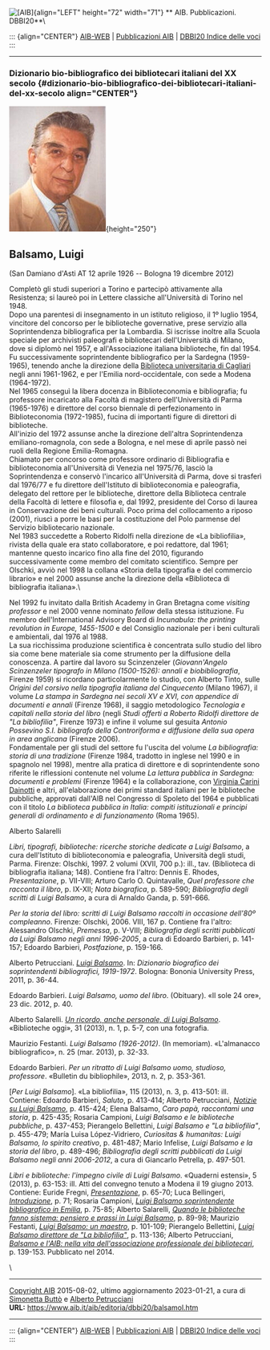![\[AIB\]](/aib/wi/aibv72.gif){align="LEFT" height="72" width="71"}
** AIB. Pubblicazioni. DBBI20**\

::: {align="CENTER"}
[AIB-WEB](/) \| [Pubblicazioni AIB](/pubblicazioni/) \| [DBBI20 Indice
delle voci](dbbi20.htm)
:::

------------------------------------------------------------------------

### Dizionario bio-bibliografico dei bibliotecari italiani del XX secolo {#dizionario-bio-bibliografico-dei-bibliotecari-italiani-del-xx-secolo align="CENTER"}

![\[Ritratto\]](balsamol.jpg){height="250"}

## Balsamo, Luigi

(San Damiano d\'Asti AT 12 aprile 1926 -- Bologna 19 dicembre 2012)

Completò gli studi superiori a Torino e partecipò attivamente alla
Resistenza; si laureò poi in Lettere classiche all\'Università di Torino
nel 1948.\
Dopo una parentesi di insegnamento in un istituto religioso, il 1º
luglio 1954, vincitore del concorso per le biblioteche governative,
prese servizio alla Soprintendenza bibliografica per la Lombardia. Si
iscrisse inoltre alla Scuola speciale per archivisti paleografi e
bibliotecari dell\'Università di Milano, dove si diplomò nel 1957, e
all\'Associazione italiana biblioteche, fin dal 1954.\
Fu successivamente soprintendente bibliografico per la Sardegna
(1959-1965), tenendo anche la direzione della [Biblioteca universitaria
di Cagliari](/aib/stor/teche/ca-uni.htm) negli anni 1961-1962, e per
l\'Emilia nord-occidentale, con sede a Modena (1964-1972).\
Nel 1965 conseguì la libera docenza in Biblioteconomia e bibliografia;
fu professore incaricato alla Facoltà di magistero dell\'Università di
Parma (1965-1976) e direttore del corso biennale di perfezionamento in
Biblioteconomia (1972-1985), fucina di importanti figure di direttori di
biblioteche.\
All\'inizio del 1972 assunse anche la direzione dell\'altra
Soprintendenza emiliano-romagnola, con sede a Bologna, e nel mese di
aprile passò nei ruoli della Regione Emilia-Romagna.\
Chiamato per concorso come professore ordinario di Bibliografia e
biblioteconomia all\'Università di Venezia nel 1975/76, lasciò la
Soprintendenza e conservò l\'incarico all\'Università di Parma, dove si
trasferì dal 1976/77 e fu direttore dell\'Istituto di biblioteconomia e
paleografia, delegato del rettore per le biblioteche, direttore della
Biblioteca centrale della Facoltà di lettere e filosofia e, dal 1992,
presidente del Corso di laurea in Conservazione dei beni culturali. Poco
prima del collocamento a riposo (2001), riuscì a porre le basi per la
costituzione del Polo parmense del Servizio bibliotecario nazionale.\
Nel 1983 succedette a Roberto Ridolfi nella direzione de «La
bibliofilia», rivista della quale era stato collaboratore, e poi
redattore, dal 1961; mantenne questo incarico fino alla fine del 2010,
figurando successivamente come membro del comitato scientifico. Sempre
per Olschki, avviò nel 1998 la collana «Storia della tipografia e del
commercio librario» e nel 2000 assunse anche la direzione della
«Biblioteca di bibliografia italiana».\

Nel 1992 fu invitato dalla British Academy in Gran Bretagna come
*visiting professor* e nel 2000 venne nominato *fellow* della stessa
istituzione. Fu membro dell\'International Advisory Board di
*Incunabula: the printing revolution in Europe, 1455-1500* e del
Consiglio nazionale per i beni culturali e ambientali, dal 1976 al
1988.\
La sua ricchissima produzione scientifica è concentrata sullo studio del
libro sia come bene materiale sia come strumento per la diffusione della
conoscenza. A partire dal lavoro su Scinzenzeler (*Giovann\'Angelo
Scinzenzeler tipografo in Milano (1500-1526): annali e biobibliografia*,
Firenze 1959) si ricordano particolarmente lo studio, con Alberto Tinto,
sulle *Origini del corsivo nella tipografia italiana del Cinquecento*
(Milano 1967), il volume *La stampa in Sardegna nei secoli XV e XVI, con
appendice di documenti e annali* (Firenze 1968), il saggio metodologico
*Tecnologia e capitali nella storia del libro* (negli *Studi offerti a
Roberto Ridolfi direttore de \"La bibliofilia\"*, Firenze 1973) e infine
il volume sul gesuita *Antonio Possevino S.I. bibliografo della
Controriforma e diffusione della sua opera in area anglicana* (Firenze
2006).\
Fondamentale per gli studi del settore fu l\'uscita del volume *La
bibliografia: storia di una tradizione* (Firenze 1984, tradotto in
inglese nel 1990 e in spagnolo nel 1998), mentre alla pratica di
direttore e di soprintendente sono riferite le riflessioni contenute nel
volume *La lettura pubblica in Sardegna: documenti e problemi* (Firenze
1964) e la collaborazione, con [Virginia Carini Dainotti](carini.htm) e
altri, all\'elaborazione dei primi standard italiani per le biblioteche
pubbliche, approvati dall\'AIB nel Congresso di Spoleto del 1964 e
pubblicati con il titolo *La biblioteca pubblica in Italia: compiti
istituzionali e principi generali di ordinamento e di funzionamento*
(Roma 1965).

Alberto Salarelli

*Libri, tipografi, biblioteche: ricerche storiche dedicate a Luigi
Balsamo*, a cura dell\'Istituto di biblioteconomia e paleografia,
Università degli studi, Parma. Firenze: Olschki, 1997. 2 volumi (XVII,
700 p.): ill., tav. (Biblioteca di bibliografia italiana; 148). Contiene
fra l\'altro: Dennis E. Rhodes, *Presentazione*, p. VII-VIII; Arturo
Carlo O. Quintavalle, *Quel professore che racconta il libro*, p.
IX-XII; *Nota biografica*, p. 589-590; *Bibliografia degli scritti di
Luigi Balsamo*, a cura di Arnaldo Ganda, p. 591-666.

*Per la storia del libro: scritti di Luigi Balsamo raccolti in occasione
dell\'80º compleanno*. Firenze: Olschki, 2006. VIII, 167 p. Contiene fra
l\'altro: Alessandro Olschki, *Premessa*, p. V-VIII; *Bibliografia degli
scritti pubblicati da Luigi Balsamo negli anni 1996-2005*, a cura di
Edoardo Barbieri, p. 141-157; Edoardo Barbieri, *Postfazione*, p.
159-166.

Alberto Petrucciani. [*Luigi
Balsamo*](https://www.academia.edu/12413848/Luigi_Balsamo). In:
*Dizionario biografico dei soprintendenti bibliografici, 1919-1972*.
Bologna: Bononia University Press, 2011, p. 36-44.

Edoardo Barbieri. *Luigi Balsamo, uomo del libro*. (Obituary). «Il sole
24 ore», 23 dic. 2012, p. 40.

Alberto Salarelli. [*Un ricordo, anche personale, di Luigi
Balsamo*](http://www.bibliotecheoggi.it/rivista/article/download/215/33).
«Biblioteche oggi», 31 (2013), n. 1, p. 5-7, con una fotografia.

Maurizio Festanti. *Luigi Balsamo (1926-2012)*. (In memoriam).
«L\'almanacco bibliografico», n. 25 (mar. 2013), p. 32-33.

Edoardo Barbieri. *Per un ritratto di Luigi Balsamo uomo, studioso,
professore*. «Bulletin du bibliophile», 2013, n. 2, p. 353-361.

\[*Per Luigi Balsamo*\]. «La bibliofilia», 115 (2013), n. 3, p. 413-501:
ill. Contiene: Edoardo Barbieri, *Saluto*, p. 413-414; Alberto
Petrucciani, [*Notizie su Luigi
Balsamo*](https://www.academia.edu/12653549/Notizie_su_Luigi_Balsamo),
p. 415-424; Elena Balsamo, *Caro papà, raccontami una storia*, p.
425-435; Rosaria Campioni, *Luigi Balsamo e le biblioteche pubbliche*,
p. 437-453; Pierangelo Bellettini, *Luigi Balsamo e \"La bibliofilia\"*,
p. 455-479; María Luisa López-Vidriero, *Curiositas & humanitas: Luigi
Balsamo, lo spirito creativo*, p. 481-487; Mario Infelise, *Luigi
Balsamo e la storia del libro*, p. 489-496; *Bibliografia degli scritti
pubblicati da Luigi Balsamo negli anni 2006-2012*, a cura di Giancarlo
Petrella, p. 497-501.

*Libri e biblioteche: l\'impegno civile di Luigi Balsamo*. «Quaderni
estensi», 5 (2013), p. 63-153: ill. Atti del convegno tenuto a Modena il
19 giugno 2013. Contiene: Euride Fregni,
[*Presentazione*](http://www.quaderniestensi.beniculturali.it/QE5/QE5_balsamo_fregni.pdf),
p. 65-70; Luca Bellingeri,
[*Introduzione*](http://www.quaderniestensi.beniculturali.it/QE5/QE5_balsamo_bellingeri.pdf),
p. 71; Rosaria Campioni, [*Luigi Balsamo soprintendente bibliografico in
Emilia*](http://www.quaderniestensi.beniculturali.it/QE5/QE5_balsamo_campioni.pdf),
p. 75-85; Alberto Salarelli, [*Quando le biblioteche fanno sistema:
pensiero e prassi in Luigi
Balsamo*](http://www.quaderniestensi.beniculturali.it/QE5/QE5_balsamo_salarelli.pdf),
p. 89-98; Maurizio Festanti, [*Luigi Balsamo: un
maestro*](http://www.quaderniestensi.beniculturali.it/QE5/QE5_balsamo_festanti.pdf),
p. 101-109; Pierangelo Bellettini, [*Luigi Balsamo direttore de \"La
bibliofilia\"*](http://www.quaderniestensi.beniculturali.it/QE5/QE5_balsamo_bellettini.pdf),
p. 113-136; Alberto Petrucciani, [*Balsamo e l\'AIB: nella vita
dell\'associazione professionale dei
bibliotecari*](http://www.quaderniestensi.beniculturali.it/QE5/QE5_balsamo_petrucciani.pdf),
p. 139-153. Pubblicato nel 2014.

\

------------------------------------------------------------------------

[Copyright AIB](/su-questo-sito/dichiarazione-di-copyright-aib-web/)
2015-08-02, ultimo aggiornamento 2023-01-21, a cura di [Simonetta
Buttò](/aib/redazione3.htm) e [Alberto
Petrucciani](/su-questo-sito/redazione-aib-web/)\
**URL:** https://www.aib.it/aib/editoria/dbbi20/balsamol.htm

------------------------------------------------------------------------

::: {align="CENTER"}
[AIB-WEB](/) \| [Pubblicazioni AIB](/pubblicazioni/) \| [DBBI20 Indice
delle voci](dbbi20.htm)
:::
